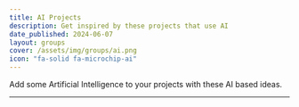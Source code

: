 ```yaml
---
title: AI Projects
description: Get inspired by these projects that use AI 
date_published: 2024-06-07
layout: groups
cover: /assets/img/groups/ai.png
icon: "fa-solid fa-microchip-ai"
---
```


Add some Artificial Intelligence to your projects with these AI based ideas.

---
